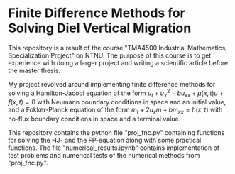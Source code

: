 # Finite Difference Methods for Solving Diel Vertical Migration

This repository is a result of the course "TMA4500 Industrial Mathematics, Specialization Project" on NTNU. The purpose of this course is to get experience with doing a larger project and writing a scientific article before the master thesis.

My project revolved around implementing finite difference methods for solving a Hamilton-Jacobi equation of the form $u_t+u_x^2-bu_{xx} + \mu(x,t) u +f(x,t)=0$ with Neumann boundary conditions in space and an initial value, and a Fokker-Planck equation of the form $m_t + 2u_x m + bm_{xx}=h(x,t)$ with no-flux boundary conditions in space and a terminal value.

This repository contains the python file "proj_fnc.py" containing functions for solving the HJ- and the FP-equation along with some practical functions. The file "numerical_results.ipynb" contains implementation of test problems and numerical tests of the numerical methods from "proj_fnc.py".
